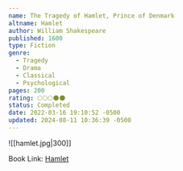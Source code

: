 ```yaml
---
name: The Tragedy of Hamlet, Prince of Denmark
altname: Hamlet
author: William Shakespeare
published: 1600
type: Fiction
genre:
  - Tragedy
  - Drama
  - Classical
  - Psychological
pages: 200
rating: 🌕🌕🌕🌑🌑
status: Completed
date: 2022-03-16 19:10:52 -0500
updated: 2024-08-11 10:36:39 -0500
---
```


![[hamlet.jpg|300]]

Book Link: [Hamlet](https://www.goodreads.com/book/show/1420.Hamlet)
